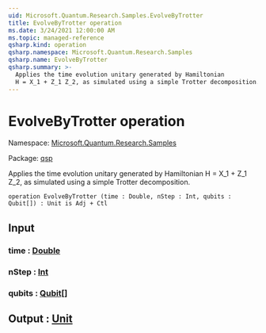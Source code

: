 ```yaml
---
uid: Microsoft.Quantum.Research.Samples.EvolveByTrotter
title: EvolveByTrotter operation
ms.date: 3/24/2021 12:00:00 AM
ms.topic: managed-reference
qsharp.kind: operation
qsharp.namespace: Microsoft.Quantum.Research.Samples
qsharp.name: EvolveByTrotter
qsharp.summary: >-
  Applies the time evolution unitary generated by Hamiltonian
  H = X_1 + Z_1 Z_2, as simulated using a simple Trotter decomposition.
---
```


# EvolveByTrotter operation

Namespace: [Microsoft.Quantum.Research.Samples](xref:Microsoft.Quantum.Research.Samples)

Package: [qsp](https://nuget.org/packages/qsp)


Applies the time evolution unitary generated by HamiltonianH = X_1 + Z_1 Z_2, as simulated using a simple Trotter decomposition.

```qsharp
operation EvolveByTrotter (time : Double, nStep : Int, qubits : Qubit[]) : Unit is Adj + Ctl
```


## Input

### time : [Double](xref:microsoft.quantum.lang-ref.double)




### nStep : [Int](xref:microsoft.quantum.lang-ref.int)




### qubits : [Qubit](xref:microsoft.quantum.lang-ref.qubit)[]





## Output : [Unit](xref:microsoft.quantum.lang-ref.unit)

